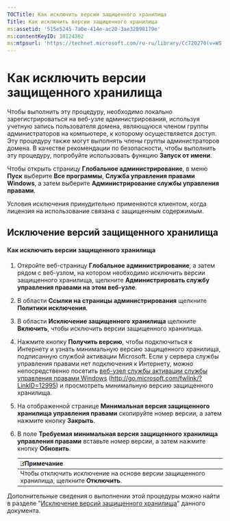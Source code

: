 ```yaml
---
TOCTitle: Как исключить версии защищенного хранилища
Title: Как исключить версии защищенного хранилища
ms:assetid: '515e5245-7a0e-414e-ac20-3ae32898179e'
ms:contentKeyID: 18124382
ms:mtpsurl: 'https://technet.microsoft.com/ru-ru/library/Cc720270(v=WS.10)'
---
```


Как исключить версии защищенного хранилища
==========================================

Чтобы выполнить эту процедуру, необходимо локально зарегистрироваться на веб-узле администрирования, используя учетную запись пользователя домена, являющуюся членом группы администраторов на компьютере, к которому осуществляется доступ. Эту процедуру также могут выполнять члены группы администраторов домена. В качестве рекомендации по безопасности, чтобы выполнить эту процедуру, попробуйте использовать функцию **Запуск от имени**.

Чтобы открыть страницу **Глобальное администрирование**, в меню **Пуск** выберите **Все программы**, **Служба управления правами Windows**, а затем выберите **Администрирование службы управления правами**.

Условия исключения принудительно применяются клиентом, когда лицензия на использование связана с защищенным содержимым.

Исключение версий защищенного хранилища
---------------------------------------

#### Как исключить версии защищенного хранилища

1.  Откройте веб-страницу **Глобальное администрирование**, а затем рядом с веб-узлом, на котором необходимо исключить версии защищенного хранилища, щелкните **Администрировать службу управления правами на этом веб-узле**.

2.  В области **Ссылки на страницы администрирования** щелкните **Политики исключения**.

3.  В области **Исключение защищенного хранилища** щелкните **Включить**, чтобы исключить версии защищенного хранилища.

4.  Нажмите кнопку **Получить версию**, чтобы подключиться к Интернету и узнать минимальную версию защищенного хранилища, подписанную службой активации Microsoft. Если у сервера службы управления правами нет подключения к Интернету, можно непосредственно посетить [веб-узел службы активации службы управления правами Windows](http://go.microsoft.com/fwlink/?linkid=12995) (http://go.microsoft.com/fwlink/?LinkID=12995) и просмотреть минимальную версию защищенного хранилища.

5.  На отображенной странице **Минимальная версия защищенного хранилища управления правами** скопируйте номер версии, а затем нажмите кнопку **Закрыть**.

6.  В поле **Требуемая минимальная версия защищенного хранилища управления правами** вставьте номер версии, а затем нажмите кнопку **Обновить**.

    | ![](images/Cc720270.note(WS.10).gif)Примечание                |
    |--------------------------------------------------------------------------------------------|
    | Чтобы отключить исключение на основе версии защищенного хранилища, щелкните **Отключить**. |

Дополнительные сведения о выполнении этой процедуры можно найти в разделе "[Исключение версий защищенного хранилища](https://technet.microsoft.com/e287f026-aab2-43ab-93bc-48087da82f36)" данного документа.
